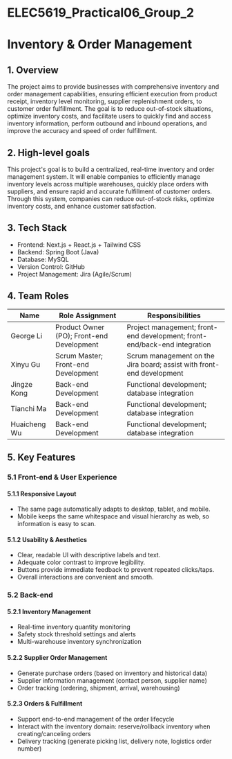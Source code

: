 ﻿# ELEC5619_Practical06_Group_2
 # Inventory & Order Management

## 1. Overview
The project aims to provide businesses with comprehensive inventory and order management capabilities, ensuring efficient execution from product receipt, inventory level monitoring, supplier replenishment orders, to customer order fulfillment. The goal is to reduce out-of-stock situations, optimize inventory costs, and facilitate users to quickly find and access inventory information, perform outbound and inbound operations, and improve the accuracy and speed of order fulfillment.

## 2. High‑level goals
This project's goal is to build a centralized, real-time inventory and order management system. It will enable companies to efficiently manage inventory levels across multiple warehouses, quickly place orders with suppliers, and ensure rapid and accurate fulfillment of customer orders. Through this system, companies can reduce out-of-stock risks, optimize inventory costs, and enhance customer satisfaction.

## 3. Tech Stack
- Frontend: Next.js + React.js + Tailwind CSS
- Backend: Spring Boot (Java)
- Database: MySQL
- Version Control: GitHub
- Project Management: Jira (Agile/Scrum)

## 4. Team Roles
| Name         | Role Assignment                               | Responsibilities                                                                 |
|-------------|-----------------------------------------------|----------------------------------------------------------------------------------|
| George Li   | Product Owner (PO); Front-end Development      | Project management; front-end development; front-end/back-end integration        |
| Xinyu Gu    | Scrum Master; Front-end Development            | Scrum management on the Jira board; assist with front-end development            |
| Jingze Kong | Back-end Development                           | Functional development; database integration                                     |
| Tianchi Ma  | Back-end Development                           | Functional development; database integration                                     |
| Huaicheng Wu| Back-end Development                           | Functional development; database integration                                     |

## 5. Key Features

### 5.1 Front-end & User Experience

#### 5.1.1 Responsive Layout
- The same page automatically adapts to desktop, tablet, and mobile.
- Mobile keeps the same whitespace and visual hierarchy as web, so information is easy to scan.

#### 5.1.2 Usability & Aesthetics
- Clear, readable UI with descriptive labels and text.
- Adequate color contrast to improve legibility.
- Buttons provide immediate feedback to prevent repeated clicks/taps.
- Overall interactions are convenient and smooth.

### 5.2 Back-end

#### 5.2.1 Inventory Management
- Real-time inventory quantity monitoring
- Safety stock threshold settings and alerts
- Multi-warehouse inventory synchronization

#### 5.2.2 Supplier Order Management
- Generate purchase orders (based on inventory and historical data)
- Supplier information management (contact person, supplier name)
- Order tracking (ordering, shipment, arrival, warehousing)

#### 5.2.3 Orders & Fulfillment
- Support end-to-end management of the order lifecycle
- Interact with the inventory domain: reserve/rollback inventory when creating/canceling orders
- Delivery tracking (generate picking list, delivery note, logistics order number)

